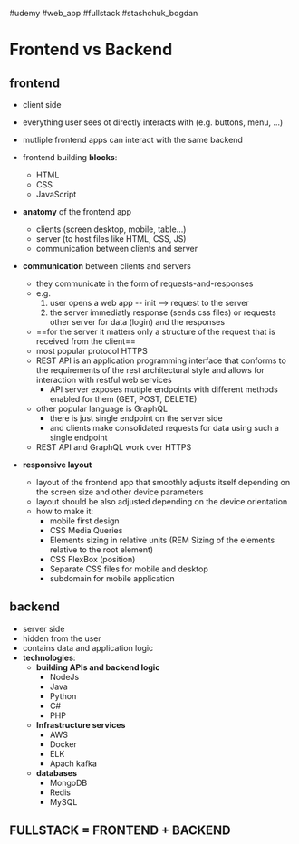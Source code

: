 
#udemy #web_app  #fullstack #stashchuk_bogdan 





# Frontend vs Backend

## frontend
- client side
- everything user sees ot directly interacts with (e.g. buttons, menu, ...)
- mutliple frontend apps can interact with the same backend
- frontend building **blocks**:
	- HTML
	- CSS
	- JavaScript
- **anatomy** of the frontend app
	- clients (screen desktop, mobile, table...)
	- server (to host files like HTML, CSS, JS)
	- communication between clients and server
- **communication** between clients and servers
	- they communicate in the form of  requests-and-responses
	- e.g.
		1. user opens a web app -- init --> request to the server
		2. the server immediatly response (sends css files) or requests other server for data (login) and the responses 
	- ==for the server it matters only a structure of the request that is received from the client==
	- most popular protocol HTTPS
	- REST API is an application programming interface that conforms to the requirements of the rest architectural style  and allows for interaction with restful web services 
		- API server exposes mutiple endpoints with different methods enabled for them (GET, POST, DELETE)
	- other popular language is GraphQL
		- there is just single endpoint on the server side
		- and clients make consolidated requests for data using such a single endpoint
	- REST API and GraphQL work over HTTPS

- **responsive layout**
	- layout of the frontend app that smoothly adjusts itself depending on the screen size and other device parameters
	- layout should be also adjusted depending on the device orientation
	- how to make it:
		- mobile first design
		- CSS Media Queries
		- Elements sizing in relative units (REM Sizing of the elements relative to the root element)
		- CSS FlexBox (position)
		- Separate CSS files for mobile and desktop
		- subdomain for mobile application



## backend
- server side
- hidden from the user
- contains data and application logic
- **technologies**:
	- **building APIs and backend logic**
		- NodeJs
		- Java
		- Python
		- C#
		- PHP
	- **Infrastructure services**
		- AWS
		- Docker
		- ELK
		- Apach kafka
	- **databases**
		- MongoDB
		- Redis
		- MySQL

## FULLSTACK = FRONTEND + BACKEND




